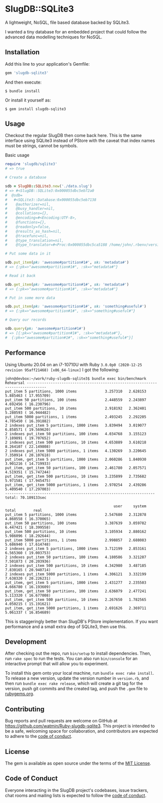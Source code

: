 # SlugDB::SQLite3

A lightweight, NoSQL, file based database backed by SQLite3.

I wanted a tiny database for an embedded project that could follow the advanced data modelling techniques for NoSQL.

## Installation

Add this line to your application's Gemfile:

```ruby
gem 'slugdb-sqlite3'
```

And then execute:

    $ bundle install

Or install it yourself as:

    $ gem install slugdb-sqlite3

## Usage

Checkout the regular SlugDB then come back here. This is the same interface using SQLite3 instead of PStore with the caveat that index names must be strings, cannot be symbols.

Basic usage

```ruby
require 'slugdb/sqlite3'
# => true

# Create a database

sdb = SlugDB::SQLite3.new('./data.slug')
# => #<SlugDB::SQLite3:0x000055dbc5eb72a0
#  @sdb=
#   #<SQLite3::Database:0x000055dbc5eb7138
#    @authorizer=nil,
#    @busy_handler=nil,
#    @collations={},
#    @encoding=#<Encoding:UTF-8>,
#    @functions={},
#    @readonly=false,
#    @results_as_hash=nil,
#    @tracefunc=nil,
#    @type_translation=nil,
#    @type_translator=#<Proc:0x000055dbc5ca5188 /home/john/.rbenv/versions/3.0.0/lib/ruby/gems/3.0.0/gems/sqlite3-1.4.2/lib/sqlite3/database.rb:722 (lambda)>>>

# Put some data in it

sdb.put_item(pk: 'awesome#partition#1#', sk: 'metadata#')
# => {:pk=>"awesome#partition#1#", :sk=>"metadata#"}

# Read it back

sdb.get_item(pk: 'awesome#partition#1#', sk: 'metadata#')
# => {:pk=>"awesome#partition#1#", :sk=>"metadata#"}

# Put in some more data

sdb.put_item(pk: 'awesome#partition#1#', sk: 'something#useful#')
# => {:pk=>"awesome#partition#1#", :sk=>"something#useful#"}

# Query our records

sdb.query(pk: 'awesome#partition#1#')
# => [{:pk=>"awesome#partition#1#", :sk=>"metadata#"},
#  {:pk=>"awesome#partition#1#", :sk=>"something#useful#"}]
```

## Performance

Using Ubuntu 20.04 on an i7-10710U with Ruby `3.0.0p0 (2020-12-25 revision 95aff21468) [x86_64-linux]` I got the following:

```
john@devbox:~/work/ruby-slugdb-sqlite3$ bundle exec bin/benchmark
Rehearsal -------------------------------------------------------------------------------
put_item 5 partitions, 1000 items             3.257310   2.628153   5.885463 ( 17.955709)
put_item 50 partitions, 100 items             2.448559   2.243897   4.692456 ( 16.230796)
put_item 500 partitions, 10 items             2.918192   2.362401   5.280593 ( 16.944482)
put_item 5000 partitions, 1 items             2.493245   2.292205   4.785450 ( 16.391882)
2 indexes put_item 5 partitions, 1000 items   3.839494   3.019077   6.858571 ( 19.569620)
2 indexes put_item 50 partitions, 100 items   4.034768   3.155123   7.189891 ( 19.707652)
2 indexes put_item 500 partitions, 10 items   4.653889   3.610218   8.264107 ( 22.149808)
2 indexes put_item 5000 partitions, 1 items   4.130269   3.220645   7.350914 ( 20.107618)
put_item, get_item 5 partitions, 1000 items   2.060286   1.840930   3.901216 ( 14.719933)
put_item, get_item 50 partitions, 100 items   2.461780   2.057571   4.519351 ( 15.747244)
put_item, get_item 500 partitions, 10 items   3.235899   2.735682   5.971581 ( 17.945475)
put_item, get_item 5000 partitions, 1 items   2.970254   2.439286   5.409540 ( 17.297003)
--------------------------------------------------------------------- total: 70.109133sec

                                                  user     system      total        real
put_item 5 partitions, 1000 items             2.547680   2.312878   4.860558 ( 16.370065)
put_item 50 partitions, 100 items             3.387639   3.059782   6.447421 ( 18.399558)
put_item 500 partitions, 10 items             3.105934   2.880162   5.986096 ( 18.292644)
put_item 5000 partitions, 1 items             2.998857   2.688083   5.686940 ( 17.614748)
2 indexes put_item 5 partitions, 1000 items   3.712199   2.853161   6.565360 ( 19.003753)
2 indexes put_item 50 partitions, 100 items   4.180586   3.321287   7.501873 ( 20.203936)
2 indexes put_item 500 partitions, 10 items   4.342980   3.487185   7.830165 ( 20.940714)
2 indexes put_item 5000 partitions, 1 items   4.306121   3.332199   7.638320 ( 20.226231)
put_item, get_item 5 partitions, 1000 items   2.431277   2.235503   4.666780 ( 16.193609)
put_item, get_item 50 partitions, 100 items   2.636079   2.477241   5.113320 ( 16.677008)
put_item, get_item 500 partitions, 10 items   2.267650   1.782565   4.050215 ( 15.191621)
put_item, get_item 5000 partitions, 1 items   2.691626   2.369711   5.061337 ( 16.854689)
```

This is staggeringly better than SlugDB's PStore implementation. If you want performance and a small extra dep of SQLite3, then use this.

## Development

After checking out the repo, run `bin/setup` to install dependencies. Then, run `rake spec` to run the tests. You can also run `bin/console` for an interactive prompt that will allow you to experiment.

To install this gem onto your local machine, run `bundle exec rake install`. To release a new version, update the version number in `version.rb`, and then run `bundle exec rake release`, which will create a git tag for the version, push git commits and the created tag, and push the `.gem` file to [rubygems.org](https://rubygems.org).

## Contributing

Bug reports and pull requests are welcome on GitHub at https://github.com/watmin/Ruby-slugdb-sqlite3. This project is intended to be a safe, welcoming space for collaboration, and contributors are expected to adhere to the [code of conduct](https://github.com/watmin/Ruby-slugdb-sqlite3/blob/master/CODE_OF_CONDUCT.md).

## License

The gem is available as open source under the terms of the [MIT License](https://opensource.org/licenses/MIT).

## Code of Conduct

Everyone interacting in the SlugDB project's codebases, issue trackers, chat rooms and mailing lists is expected to follow the [code of conduct](https://github.com/watmin/Ruby-slugdb-sqlite3/blob/master/CODE_OF_CONDUCT.md).

